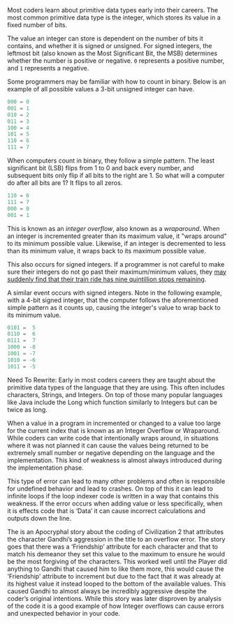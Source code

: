 Most coders learn about primitive data types early into their careers. The most common primitive data type is the integer, which stores its value in a fixed number of bits.

The value an integer can store is dependent on the number of bits it contains, and whether it is signed or unsigned. For signed integers, the leftmost bit (also known as the Most Significant Bit, the MSB) determines whether the number is positive or negative. `0` represents a positive number, and `1` represents a negative.

Some programmers may be familiar with how to count in binary. Below is an example of all possible values a 3-bit unsigned integer can have.

```verilog
000 = 0
001 = 1
010 = 2
011 = 3
100 = 4
101 = 5
110 = 6
111 = 7
```

When computers count in binary, they follow a simple pattern. The least significant bit (LSB) flips from 1 to 0 and back every number, and subsequent bits only flip if all bits to the right are 1. So what will a computer do after all bits are 1? It flips to all zeros.

```verilog
110 = 6
111 = 7
000 = 0
001 = 1
```

This is known as an _integer overflow_, also known as a _wraparound_. When an integer is incremented greater than its maximum value, it "wraps around" to its minimum possible value. Likewise, if an integer is decremented to less than its minimum value, it wraps back to its maximum possible value. 

This also occurs for signed integers. If a programmer is not careful to make sure their integers do not go past their maximum/minimum values, they [may suddenly find that their train ride has nine quintillion stops remaining](https://youtu.be/48QQXpbTlVM).

A similar event occurs with signed integers. Note in the following example, with a 4-bit signed integer, that the computer follows the aforementioned simple pattern as it counts up, causing the integer's value to wrap back to its minimum value.

```verilog
0101 =  5
0110 =  6
0111 =  7
1000 = -8
1001 = -7
1010 = -6
1011 = -5
```


Need To Rewrite: Early in most coders careers they are taught about the primitive data types of the language that they are using. This often includes characters, Strings, and Integers. On top of those many popular languages like Java include the Long which function similarly to Integers but can be twice as long.  
 
When a value in a program in incremented or changed to a value too large for the current index that is known as an Integer Overflow or Wraparound. While coders can write code that intentionally wraps around, in situations where it was not planned it can cause the values being returned to be extremely small number or negative depending on the language and the implementation. 
This kind of weakness is almost always introduced during the implementation phase.

This type of error can lead to many other problems and often is responsible for undefined behavior and lead to crashes. On top of this it can lead to infinite loops if the loop indexer code is written in a way that contains this weakness. If the error occurs when adding value or less specifically, when it is effects code that is ‘Data’ it can cause incorrect calculations and outputs down the line. 

The is an Apocryphal story about the coding of Civilization 2 that attributes the character Gandhi’s aggression in the title to an overflow error. The story goes that there was a ‘Friendship’ attribute for each character and that to match his demeanor they set this value to the maximum to ensure he would be the most forgiving of the characters. This worked well until the Player did anything to Gandhi that caused him to like them more, this would cause the ‘Friendship’ attribute to increment but due to the fact that it was already at its highest value it instead looped to the bottom of the available values. This caused Gandhi to almost always be incredibly aggressive despite the coder’s original intentions. While this story was later disproven by analysis of the code it is a good example of how Integer overflows can cause errors and unexpected behavior in your code.
